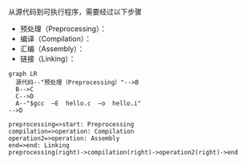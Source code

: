 从源代码到可执行程序，需要经过以下步骤

-   预处理（Preprocessing）：
-   编译（Compilation）：
-   汇编（Assembly）：
-   链接（Linking）：

```  mermaid
graph LR
  源代码--"预处理（Preprocessing）"-->B
  B-->C
  C-->D
  A--"$gcc  –E  hello.c  –o  hello.i"
-->D
```



``` flow
preprocessing=>start: Preprocessing
compilation=>operation: Compilation
operation2=>operation: Assembly
end=>end: Linking
preprocessing(right)->compilation(right)->operation2(right)->end
```

